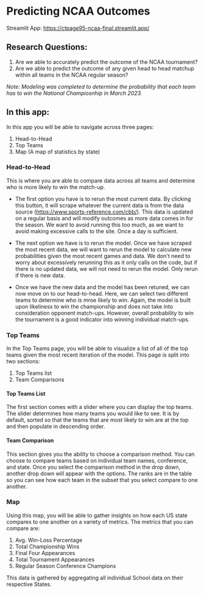 # Predicting NCAA Outcomes

Streamlit App: https://ctpage95-ncaa-final.streamlit.app/

## Research Questions:
1. Are we able to accurately predict the outcome of the NCAA tournament?
2. Are we able to predict the outcome of any given head to head matchup within all teams in the NCAA regular season?

*Note: Modeling was completed to determine the probability that each team has to win the National Champiosnhip in March 2023.*

## In this app:
In this app you will be able to navigate across three pages:
  1. Head-to-Head
  2. Top Teams
  3. Map (A map of statistics by state)

### Head-to-Head
This is where you are able to compare data across all teams and determine who is more likely to win the match-up.

- The first option you have is to rerun the most current data. By clicking this button, it will scrape whatever the current data is from the data source (https://www.sports-reference.com/cbb/). This data is updated on a regular basis and will modify outcomes as more data comes in for the season. We want to avoid running this too much, as we want to avoid making excessive calls to the site. Once a day is sufficient.

- The next option we have is to rerun the model. Once we have scraped the most recent data, we will want to rerun the model to calculate new probabilities given the most recent games and data. We don't need to worry about excessively rerunning this as it only calls on the code, but if there is no updated data, we will not need to rerun the model. Only rerun if there is new data.

- Once we have the new data and the model has been retuned, we can now move on to our head-to-head. Here, we can select two different teams to determine who is mroe likely to win. Again, the model is built upon likeliness to win the championship and does not take into consideration opponent match-ups. However, overall probability to win the tournament is a good indicator into winning individual match-ups.


### Top Teams
In the Top Teams page, you will be able to visualize a list of all of the top teams given the most recent iteration of the model. This page is split into two sections:
  1. Top Teams list
  2. Team Comparisons

#### Top Teams List
The first section comes with a slider where you can display the top teams. The slider determines how many teams you would like to see. It is by default, sorted so that the teams that are most likely to win are at the top and then populate in descending order.

#### Team Comparison
This section gives you the ability to choose a comparison method. You can choose to compare teams based on individual team names, conference, and state. Once you select the comparison method in the drop down, another drop down will appear with the options. The ranks are in the table so you can see how each team in the subset that you select compare to one another.


### Map
Using this map, you will be able to gather insights on how each US state compares to one another on a variety of metrics. The metrics that you can compare are:
1. Avg. Win-Loss Percentage
2. Total Championship Wins 
3. Final Four Appearances
4. Total Tournament Appearances 
5. Regular Season Conference Champions

This data is gathered by aggregating all individual School data on their respective States.
